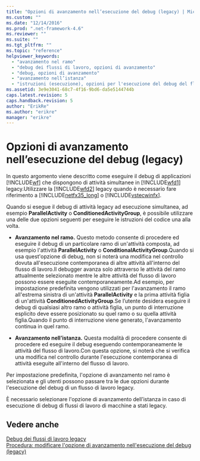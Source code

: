 ```yaml
---
title: "Opzioni di avanzamento nell’esecuzione del debug (legacy) | Microsoft Docs"
ms.custom: ""
ms.date: "12/14/2016"
ms.prod: ".net-framework-4.6"
ms.reviewer: ""
ms.suite: ""
ms.tgt_pltfrm: ""
ms.topic: "reference"
helpviewer_keywords: 
  - "avanzamento nel ramo"
  - "debug dei flussi di lavoro, opzioni di avanzamento"
  - "debug, opzioni di avanzamento"
  - "avanzamento nell’istanza"
  - "istruzioni (esecuzione), opzioni per l'esecuzione del debug del flusso di lavoro"
ms.assetid: 3e9e3041-68c7-4f16-9bd6-da5e5144744b
caps.latest.revision: 5
caps.handback.revision: 5
author: "ErikRe"
ms.author: "erikre"
manager: "erikre"
---
```

# Opzioni di avanzamento nell’esecuzione del debug (legacy)
In questo argomento viene descritto come eseguire il debug di applicazioni [!INCLUDE[wf](../workflow-designer/includes/wf_md.md)] che dispongono di attività simultanee in [!INCLUDE[wfd1](../workflow-designer/includes/wfd1_md.md)] legacy.Utilizzare la [!INCLUDE[wfd2](../workflow-designer/includes/wfd2_md.md)] legacy quando è necessario fare riferimento a [!INCLUDE[netfx35_long](../workflow-designer/includes/netfx35_long_md.md)] o [!INCLUDE[vstecwinfx](../workflow-designer/includes/vstecwinfx_md.md)].  
  
 Quando si esegue il debug di attività legacy ad esecuzione simultanea, ad esempio **ParallelActivity** o **ConditionedActivityGroup**, è possibile utilizzare una delle due opzioni seguenti per eseguire le istruzioni del codice una alla volta.  
  
-   **Avanzamento nel ramo.** Questo metodo consente di procedere ed eseguire il debug di un particolare ramo di un'attività composta, ad esempio l'attività **ParallelActivity** o **ConditionalActivityGroup**.Quando si usa quest'opzione di debug, non si noterà una modifica nel controllo dovuta all'esecuzione contemporanea di altre attività all'interno del flusso di lavoro.Il debugger avanza solo attraverso le attività del ramo attualmente selezionato mentre le altre attività del flusso di lavoro possono essere eseguite contemporaneamente.Ad esempio, per impostazione predefinita vengono utilizzati per l'avanzamento il ramo all'estrema sinistra di un'attività **ParallelActivity** e la prima attività figlia di un'attività **ConditionedActivityGroup**.Se l’utente desidera eseguire il debug di qualsiasi altro ramo o attività figlia, un punto di interruzione esplicito deve essere posizionato su quel ramo o su quella attività figlia.Quando il punto di interruzione viene generato, l'avanzamento continua in quel ramo.  
  
-   **Avanzamento nell’istanza.** Questa modalità di procedere consente di procedere ed eseguire il debug eseguendo contemporaneamente le attività del flusso di lavoro.Con questa opzione, si noterà che si verifica una modifica nel controllo durante l'esecuzione contemporanea di attività eseguite all'interno del flusso di lavoro.  
  
 Per impostazione predefinita, l'opzione di avanzamento nel ramo è selezionata e gli utenti possono passare tra le due opzioni durante l'esecuzione del debug di un flusso di lavoro legacy.  
  
 È necessario selezionare l'opzione di avanzamento dell’istanza in caso di esecuzione di debug di flussi di lavoro di macchine a stati legacy.  
  
## Vedere anche  
 [Debug dei flussi di lavoro legacy](../workflow-designer/debugging-legacy-workflows.md)   
 [Procedura: modificare l'opzione di avanzamento nell'esecuzione del debug \(legacy\)](../workflow-designer/how-to-change-the-debug-stepping-option-legacy.md)